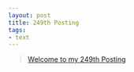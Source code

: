 ```yaml
---
layout: post
title: 249th Posting
tags: 
- text
---
```


> [Welcome to my 249th Posting](https://janghan-kor.tistory.com/1079)